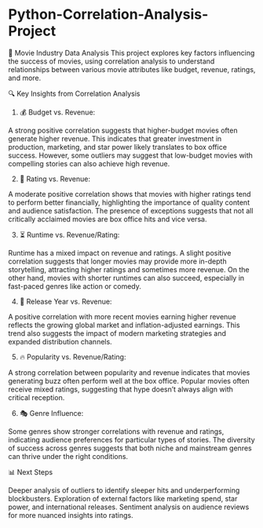 # Python-Correlation-Analysis-Project
🎥 Movie Industry Data Analysis
This project explores key factors influencing the success of movies, using correlation analysis to understand relationships between various movie attributes like budget, revenue, ratings, and more.

🔍 Key Insights from Correlation Analysis

1. 💰 Budget vs. Revenue:

A strong positive correlation suggests that higher-budget movies often generate higher revenue. This indicates that greater investment in production, marketing, and star power likely translates to box office success.
However, some outliers may suggest that low-budget movies with compelling stories can also achieve high revenue.

2. 🌟 Rating vs. Revenue:

A moderate positive correlation shows that movies with higher ratings tend to perform better financially, highlighting the importance of quality content and audience satisfaction.
The presence of exceptions suggests that not all critically acclaimed movies are box office hits and vice versa.

3. ⏳ Runtime vs. Revenue/Rating:

Runtime has a mixed impact on revenue and ratings. A slight positive correlation suggests that longer movies may provide more in-depth storytelling, attracting higher ratings and sometimes more revenue.
On the other hand, movies with shorter runtimes can also succeed, especially in fast-paced genres like action or comedy.

4. 📅 Release Year vs. Revenue:

A positive correlation with more recent movies earning higher revenue reflects the growing global market and inflation-adjusted earnings.
This trend also suggests the impact of modern marketing strategies and expanded distribution channels.

5. 🔥 Popularity vs. Revenue/Rating:

A strong correlation between popularity and revenue indicates that movies generating buzz often perform well at the box office.
Popular movies often receive mixed ratings, suggesting that hype doesn’t always align with critical reception.

6. 🎭 Genre Influence:

Some genres show stronger correlations with revenue and ratings, indicating audience preferences for particular types of stories.
The diversity of success across genres suggests that both niche and mainstream genres can thrive under the right conditions.

📊 Next Steps

Deeper analysis of outliers to identify sleeper hits and underperforming blockbusters.
Exploration of external factors like marketing spend, star power, and international releases.
Sentiment analysis on audience reviews for more nuanced insights into ratings.
